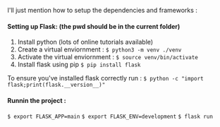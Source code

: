 I'll just mention how to setup the dependencies and frameworks :

#### Setting up Flask: (the pwd should be in the current folder)
1) Install python (lots of online tutorials available)
2) Create a virtual enviornment :
    `$ python3 -m venv ./venv`
3) Activate the virtual enviornment :
    `$ source venv/bin/activate`
4) Install flask using pip
    `$ pip install flask`

 To ensure you've installed flask correctly run :
    `$ python -c "import flask;print(flask.__version__)"`

#### Runnin the project :
 
 `$ export FLASK_APP=main`
 `$ export FLASK_ENV=development`
 `$ flask run`

